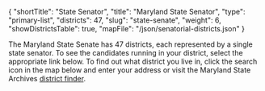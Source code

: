 {
  "shortTitle": "State Senator",
  "title": "Maryland State Senator",
  "type": "primary-list",
  "districts": 47,
  "slug": "state-senate",
  "weight": 6,
  "showDistrictsTable": true,
  "mapFile": "/json/senatorial-districts.json"
}

The Maryland State Senate has 47 districts, each represented by a single state senator. To see the candidates running in your district, select the appropriate link below. To find out what district you live in, click the search icon in the map below and enter your address or visit the Maryland State Archives [district finder][el].

[el]: http://mdelect.net
